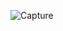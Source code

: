 ![Capture](https://user-images.githubusercontent.com/28908397/58338028-bd99cc00-7e4f-11e9-9343-a0d0b5810d1b.JPG)
